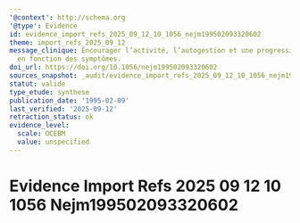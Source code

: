 ```yaml
---
'@context': http://schema.org
'@type': Evidence
id: evidence_import_refs_2025_09_12_10_1056_nejm199502093320602
theme: import_refs_2025_09_12
message_clinique: Encourager l’activité, l’autogestion et une progression graduée
  en fonction des symptômes.
doi_url: https://doi.org/10.1056/nejm199502093320602
sources_snapshot: _audit/evidence_import_refs_2025_09_12_10_1056_nejm199502093320602.json
statut: valide
type_etude: synthese
publication_date: '1995-02-09'
last_verified: '2025-09-12'
retraction_status: ok
evidence_level:
  scale: OCEBM
  value: unspecified
---
```

# Evidence Import Refs 2025 09 12 10 1056 Nejm199502093320602

